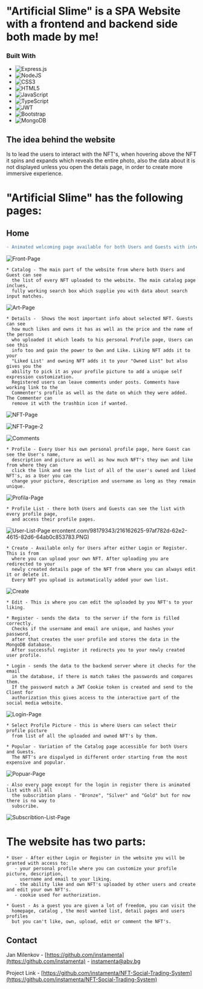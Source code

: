 # "Artificial Slime" is a SPA Website with a frontend and backend side both made by me!
### Built With

* ![Express.js](https://img.shields.io/badge/express.js-%23404d59.svg?style=for-the-badge&logo=express&logoColor=%2361DAFB)
* ![NodeJS](https://img.shields.io/badge/node.js-6DA55F?style=for-the-badge&logo=node.js&logoColor=white)
* ![CSS3](https://img.shields.io/badge/css3-%231572B6.svg?style=for-the-badge&logo=css3&logoColor=white)
* ![HTML5](https://img.shields.io/badge/html5-%23E34F26.svg?style=for-the-badge&logo=html5&logoColor=white)
* ![JavaScript](https://img.shields.io/badge/javascript-%23323330.svg?style=for-the-badge&logo=javascript&logoColor=%23F7DF1E)
* ![TypeScript](https://img.shields.io/badge/typescript-%23007ACC.svg?style=for-the-badge&logo=typescript&logoColor=white)
* ![JWT](https://img.shields.io/badge/JWT-black?style=for-the-badge&logo=JSON%20web%20tokens)
* ![Bootstrap](https://img.shields.io/badge/bootstrap-%23563D7C.svg?style=for-the-badge&logo=bootstrap&logoColor=white)
* ![MongoDB](https://img.shields.io/badge/MongoDB-%234ea94b.svg?style=for-the-badge&logo=mongodb&logoColor=white)
   
## The idea behind the website

Is to lead the users to interact with the NFT's,
when hovering above the NFT it spins and expands which reveals the entire photo,
also the data about it is not displayed unless you open the detais page, in order
to create more immersive experience.

# "Artificial Slime" has the following pages: 



## Home 
```diff
- Animated welcoming page available for both Users and Guests with interactive part where the most popular NFT's are displayed.
``` 
      
![Front-Page](https://user-images.githubusercontent.com/98179343/216161956-c5f8b56c-26b8-4407-9bb0-c65daa2da8f7.png)

    * Catalog - The main part of the website from where both Users and Guest can see
      the list of every NFT uploaded to the website. The main catalog page inclues,
      fully working search box which supplie you with data about search input matches.
      
![Art-Page](https://user-images.githubusercontent.com/98179343/216162538-c2c30f9b-ea3c-4a70-a762-18dd9e7e1d50.png)

    * Details -  Shows the most important info about selected NFT. Guests can see
      how much likes and owns it has as well as the price and the name of the person
      who uploaded it which leads to his personal Profile page, Users can see this
      info too and gain the power to Own and Like. Liking NFT adds it to your 
      "Liked List' and owning NFT adds it to your "Owned List" but also gives you the
      ability to pick it as your profile picture to add a unique self expression customization.
      Registered users can leave comments under posts. Comments have working link to the
      Commenter's profile as well as the date on which they were added. The Commenter can
      remove it with the trashbin icon if wanted.
![NFT-Page](https://user-images.githubusercontent.com/98179343/216162599-0cb92fd4-20f8-4fdb-8f3c-2ec84a62ca99.PNG)

![NFT-Page-2](https://user-images.githubusercontent.com/98179343/216162601-956501b6-5dac-4f03-a5fb-ba150d207d7b.PNG)

![Comments](https://user-images.githubusercontent.com/98179343/216162549-7c576b52-a465-4263-b1f8-37ae5c63f3e0.PNG)

    * Profile - Every User his own personal profile page, here Guest can see the User's name, 
      description and picture as well as how much NFT's they own and like from where they can
      click the link and see the list of all of the user's owned and liked NFT's, as a User you can 
      change your picture, description and username as long as they remain unique.
![Profila-Page](https://user-images.githubusercontent.com/98179343/216163517-b7c1ab22-cb06-400f-a165-f84b9c1284df.PNG)    
    
    * Profile List - there both Users and Guests can see the list with every profile page,
      and access their profile pages.
![User-List-Page](https://user-images.githubusercontent.com/98179343/216162633-fb020e96-fecd-4494-92a2-0f60db0069f6.png)
ercontent.com/98179343/216162625-97af782d-62e2-4615-82d6-64ab0c853783.PNG)

    * Create - Available only for Users after either Login or Register. This is from 
      where you can upload your own NFT. After uploading you are redirected to your 
      newly created details page of the NFT from where you can always edit it or delete it. 
      Every NFT you upload is automatically added your own list.
![Create](https://user-images.githubusercontent.com/98179343/216162553-87355ae1-5c03-4080-8ec6-cba64dc819ca.PNG)

    * Edit - This is where you can edit the uploaded by you NFT's to your liking.
    
    * Register - sends the data  to the server if the form is filled correctly.
      Checks if the username and email are unique, and hashes your password,
      after that creates the user profile and stores the data in the MongoDB database.
      After successful register it redirects you to your newly created user profile. 
    
    * Login - sends the data to the backend server where it checks for the email 
      in the database, if there is match takes the passwords and compares them. 
      If the password match a JWT Cookie token is created and send to the Client for 
      authorization this gives access to the interactive part of the social media website.
![Login-Page](https://user-images.githubusercontent.com/98179343/216162591-6fe6703e-4c79-4b11-a64f-74c190699679.png)

    * Select Profile Picture - this is where Users can select their profile picture 
      from list of all the uploaded and owned NFT's by them.
    
    * Popular - Variation of the Catalog page accessible for both Users and Guests.
      The NFT's are dispalyed in different order starting from the most expensive and popular.
![Popuar-Page](https://user-images.githubusercontent.com/98179343/216162615-e7f1842a-3960-45c2-9071-bc4d4722edfa.png)
    
    
    - Also every page except for the login in register there is animated list with all all
      the subscribtion plans - "Bronze", "Silver" and "Gold" but for now there is no way to
      subscribe.
![Subscribtion-List-Page](https://user-images.githubusercontent.com/98179343/216162629-63fce849-e10f-4380-8e2c-bda3be34b90a.png)

# The website has two parts:

    * User - After either Login or Register in the website you will be granted with access to:
       - your personal profile where you can customize your profile picture, description,
         username and email to your liking.
       - the ability like and own NFT's uploaded by other users and create and edit your own NFT's.
       - cookie used for authorization.

    * Guest - As a guest you are given a lot of freedom, you can visit the 
      homepage, catalog , the most wanted list, detail pages and users profiles
      but you can't like, own, upload, edit or comment the NFT's.

## Contact

Jan Milenkov - [https://github.com/instamenta](https://github.com/instamenta) - instamenta@abv.bg

Project Link - [https://github.com/instamenta/NFT-Social-Trading-System](https://github.com/instamenta/NFT-Social-Trading-System)
